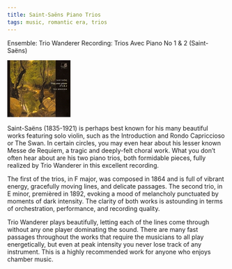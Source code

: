 ```yaml
---
title: Saint-Saëns Piano Trios
tags: music, romantic era, trios
---
```


Ensemble: Trio Wanderer
Recording: Trios Avec Piano No 1 & 2 (Saint-Saëns)

![](/images/pianotrios.jpg "Trio Wanderer")


Saint-Saëns (1835-1921) is perhaps best known for his many beautiful works
featuring solo violin, such as the Introduction and Rondo Capriccioso or The
Swan. In certain circles, you may even hear about his lesser known Messe de
Requiem, a tragic and deeply-felt choral work. What you don’t often hear about
are his two piano trios, both formidable pieces, fully realized by Trio Wanderer
in this excellent recording.

The first of the trios, in F major, was composed in 1864 and is full of vibrant
energy, gracefully moving lines, and delicate passages. The second trio, in E
minor, premièred in 1892, evoking a mood of melancholy punctuated by moments of
dark intensity. The clarity of both works is astounding in terms of
orchestration, performance, and recording quality.

Trio Wanderer plays beautifully, letting each of the lines come through without
any one player dominating the sound. There are many fast passages throughout the
works that require the musicians to all play energetically, but even at peak
intensity you never lose track of any instrument. This is a highly recommended
work for anyone who enjoys chamber music.